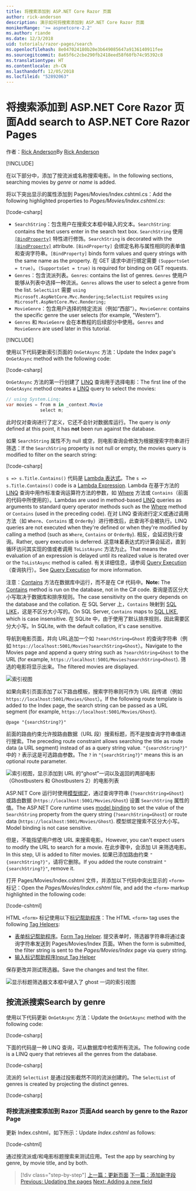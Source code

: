 ```yaml
---
title: 将搜索添加到 ASP.NET Core Razor 页面
author: rick-anderson
description: 演示如何将搜索添加到 ASP.NET Core Razor 页面
monikerRange: '>= aspnetcore-2.2'
ms.author: riande
ms.date: 12/3/2018
uid: tutorials/razor-pages/search
ms.openlocfilehash: 8e047024180b20e3b649085647a9136140911fee
ms.sourcegitcommit: 8a65f6c2cbe290fb2418eed58f60fb74c95392c8
ms.translationtype: HT
ms.contentlocale: zh-CN
ms.lasthandoff: 12/05/2018
ms.locfileid: "52892063"
---
```

# <a name="add-search-to-aspnet-core-razor-pages"></a><span data-ttu-id="b2d24-103">将搜索添加到 ASP.NET Core Razor 页面</span><span class="sxs-lookup"><span data-stu-id="b2d24-103">Add search to ASP.NET Core Razor Pages</span></span>

<span data-ttu-id="b2d24-104">作者：[Rick Anderson](https://twitter.com/RickAndMSFT)</span><span class="sxs-lookup"><span data-stu-id="b2d24-104">By [Rick Anderson](https://twitter.com/RickAndMSFT)</span></span>

[!INCLUDE[](~/includes/rp/download.md)]

<span data-ttu-id="b2d24-105">在以下部分中，添加了按流派或名称搜索电影。</span><span class="sxs-lookup"><span data-stu-id="b2d24-105">In the following sections, searching movies by *genre* or *name* is added.</span></span>

<span data-ttu-id="b2d24-106">将以下突出显示的属性添加到 Pages/Movies/Index.cshtml.cs：</span><span class="sxs-lookup"><span data-stu-id="b2d24-106">Add the following highlighted properties to *Pages/Movies/Index.cshtml.cs*:</span></span>

[!code-csharp[](razor-pages-start/sample/RazorPagesMovie22/Pages/Movies/Index.cshtml.cs?name=snippet_newProps&highlight=11-999)]

* <span data-ttu-id="b2d24-107">`SearchString`：包含用户在搜索文本框中输入的文本。</span><span class="sxs-lookup"><span data-stu-id="b2d24-107">`SearchString`: contains the text users enter in the search text box.</span></span> <span data-ttu-id="b2d24-108">`SearchString` 使用 [`[BindProperty]`](/dotnet/api/microsoft.aspnetcore.mvc.bindpropertyattribute) 特性进行修饰。</span><span class="sxs-lookup"><span data-stu-id="b2d24-108">`SearchString` is decorated with the [`[BindProperty]`](/dotnet/api/microsoft.aspnetcore.mvc.bindpropertyattribute) attribute.</span></span> <span data-ttu-id="b2d24-109">`[BindProperty]` 会绑定名称与属性相同的表单值和查询字符串。</span><span class="sxs-lookup"><span data-stu-id="b2d24-109">`[BindProperty]` binds form values and query strings with the same name as the property.</span></span> <span data-ttu-id="b2d24-110">在 GET 请求中进行绑定需要 `(SupportsGet = true)`。</span><span class="sxs-lookup"><span data-stu-id="b2d24-110">`(SupportsGet = true)` is required for binding on GET requests.</span></span>
* <span data-ttu-id="b2d24-111">`Genres`：包含流派列表。</span><span class="sxs-lookup"><span data-stu-id="b2d24-111">`Genres`: contains the list of genres.</span></span> <span data-ttu-id="b2d24-112">`Genres` 使用户能够从列表中选择一种流派。</span><span class="sxs-lookup"><span data-stu-id="b2d24-112">`Genres` allows the user to select a genre from the list.</span></span> <span data-ttu-id="b2d24-113">`SelectList` 需要 `using Microsoft.AspNetCore.Mvc.Rendering;`</span><span class="sxs-lookup"><span data-stu-id="b2d24-113">`SelectList` requires `using Microsoft.AspNetCore.Mvc.Rendering;`</span></span>
* <span data-ttu-id="b2d24-114">`MovieGenre`：包含用户选择的特定流派（例如“西部”）。</span><span class="sxs-lookup"><span data-stu-id="b2d24-114">`MovieGenre`: contains the specific genre the user selects (for example, "Western").</span></span>
* <span data-ttu-id="b2d24-115">`Genres` 和 `MovieGenre` 会在本教程的后续部分中使用。</span><span class="sxs-lookup"><span data-stu-id="b2d24-115">`Genres` and `MovieGenre` are used later in this tutorial.</span></span>

[!INCLUDE[](~/includes/bind-get.md)]

<span data-ttu-id="b2d24-116">使用以下代码更新索引页面的 `OnGetAsync` 方法：</span><span class="sxs-lookup"><span data-stu-id="b2d24-116">Update the Index page's `OnGetAsync` method with the following code:</span></span>

[!code-csharp[](razor-pages-start/sample/RazorPagesMovie22/Pages/Movies/Index.cshtml.cs?name=snippet_1stSearch)]

<span data-ttu-id="b2d24-117">`OnGetAsync` 方法的第一行创建了 [LINQ](/dotnet/csharp/programming-guide/concepts/linq/) 查询用于选择电影：</span><span class="sxs-lookup"><span data-stu-id="b2d24-117">The first line of the `OnGetAsync` method creates a [LINQ](/dotnet/csharp/programming-guide/concepts/linq/) query to select the movies:</span></span>

```csharp
// using System.Linq;
var movies = from m in _context.Movie
             select m;
```

<span data-ttu-id="b2d24-118">此时仅对查询进行了定义，它还不会针对数据库运行。</span><span class="sxs-lookup"><span data-stu-id="b2d24-118">The query is *only* defined at this point, it has **not** been run against the database.</span></span>

<span data-ttu-id="b2d24-119">如果 `SearchString` 属性不为 null 或空，则电影查询会修改为根据搜索字符串进行筛选：</span><span class="sxs-lookup"><span data-stu-id="b2d24-119">If the `SearchString` property is not null or empty, the movies query is modified to filter on the search string:</span></span>

[!code-csharp[](razor-pages-start/sample/RazorPagesMovie22/Pages/Movies/Index.cshtml.cs?name=snippet_SearchNull)]

<span data-ttu-id="b2d24-120">`s => s.Title.Contains()` 代码是 [Lambda 表达式](/dotnet/csharp/programming-guide/statements-expressions-operators/lambda-expressions)。</span><span class="sxs-lookup"><span data-stu-id="b2d24-120">The `s => s.Title.Contains()` code is a [Lambda Expression](/dotnet/csharp/programming-guide/statements-expressions-operators/lambda-expressions).</span></span> <span data-ttu-id="b2d24-121">Lambda 在基于方法的 [LINQ](/dotnet/csharp/programming-guide/concepts/linq/) 查询中用作标准查询运算符方法的参数，如 [Where](/dotnet/csharp/programming-guide/concepts/linq/query-syntax-and-method-syntax-in-linq) 方法或 `Contains`（前面的代码中所使用的）。</span><span class="sxs-lookup"><span data-stu-id="b2d24-121">Lambdas are used in method-based [LINQ](/dotnet/csharp/programming-guide/concepts/linq/) queries as arguments to standard query operator methods such as the [Where](/dotnet/csharp/programming-guide/concepts/linq/query-syntax-and-method-syntax-in-linq) method or `Contains` (used in the preceding code).</span></span> <span data-ttu-id="b2d24-122">在对 LINQ 查询进行定义或通过调用方法（如 `Where`、`Contains` 或 `OrderBy`）进行修改后，此查询不会被执行。</span><span class="sxs-lookup"><span data-stu-id="b2d24-122">LINQ queries are not executed when they're defined or when they're modified by calling a method (such as `Where`, `Contains`  or `OrderBy`).</span></span> <span data-ttu-id="b2d24-123">相反，会延迟执行查询。</span><span class="sxs-lookup"><span data-stu-id="b2d24-123">Rather, query execution is deferred.</span></span> <span data-ttu-id="b2d24-124">这意味着表达式的计算会延迟，直到循环访问其实现的值或者调用 `ToListAsync` 方法为止。</span><span class="sxs-lookup"><span data-stu-id="b2d24-124">That means the evaluation of an expression is delayed until its realized value is iterated over or the `ToListAsync` method is called.</span></span> <span data-ttu-id="b2d24-125">有关详细信息，请参阅 [Query Execution](/dotnet/framework/data/adonet/ef/language-reference/query-execution)（查询执行）。</span><span class="sxs-lookup"><span data-stu-id="b2d24-125">See [Query Execution](/dotnet/framework/data/adonet/ef/language-reference/query-execution) for more information.</span></span>

<span data-ttu-id="b2d24-126">注意：[Contains](/dotnet/api/system.data.objects.dataclasses.entitycollection-1.contains) 方法在数据库中运行，而不是在 C# 代码中。</span><span class="sxs-lookup"><span data-stu-id="b2d24-126">**Note:** The [Contains](/dotnet/api/system.data.objects.dataclasses.entitycollection-1.contains) method is run on the database, not in the C# code.</span></span> <span data-ttu-id="b2d24-127">查询是否区分大小写取决于数据库和排序规则。</span><span class="sxs-lookup"><span data-stu-id="b2d24-127">The case sensitivity on the query depends on the database and the collation.</span></span> <span data-ttu-id="b2d24-128">在 SQL Server 上，`Contains` 映射到 [SQL LIKE](/sql/t-sql/language-elements/like-transact-sql)，这是不区分大小写的。</span><span class="sxs-lookup"><span data-stu-id="b2d24-128">On SQL Server, `Contains` maps to [SQL LIKE](/sql/t-sql/language-elements/like-transact-sql), which is case insensitive.</span></span> <span data-ttu-id="b2d24-129">在 SQLite 中，由于使用了默认排序规则，因此需要区分大小写。</span><span class="sxs-lookup"><span data-stu-id="b2d24-129">In SQLite, with the default collation, it's case sensitive.</span></span>

<span data-ttu-id="b2d24-130">导航到电影页面，并向 URL追加一个如 `?searchString=Ghost` 的查询字符串（例如 `https://localhost:5001/Movies?searchString=Ghost`）。</span><span class="sxs-lookup"><span data-stu-id="b2d24-130">Navigate to the Movies page and append a query string such as `?searchString=Ghost` to the URL (for example, `https://localhost:5001/Movies?searchString=Ghost`).</span></span> <span data-ttu-id="b2d24-131">筛选的电影将显示出来。</span><span class="sxs-lookup"><span data-stu-id="b2d24-131">The filtered movies are displayed.</span></span>

![索引视图](search/_static/ghost.png)

<span data-ttu-id="b2d24-133">如果向索引页面添加了以下路由模板，搜索字符串则可作为 URL 段传递（例如 `https://localhost:5001/Movies/Ghost`）。</span><span class="sxs-lookup"><span data-stu-id="b2d24-133">If the following route template is added to the Index page, the search string can be passed as a URL segment (for example, `https://localhost:5001/Movies/Ghost`).</span></span>

```cshtml
@page "{searchString?}"
```

<span data-ttu-id="b2d24-134">前面的路由约束允许按路由数据（URL 段）搜索标题，而不是按查询字符串值进行搜索。</span><span class="sxs-lookup"><span data-stu-id="b2d24-134">The preceding route constraint allows searching the title as route data (a URL segment) instead of as a query string value.</span></span>  <span data-ttu-id="b2d24-135">`"{searchString?}"` 中的 `?` 表示这是可选路由参数。</span><span class="sxs-lookup"><span data-stu-id="b2d24-135">The `?` in `"{searchString?}"` means this is an optional route parameter.</span></span>

![索引视图，显示添加到 URL 的“ghost”一词以及返回的两部电影（Ghostbusters 和 Ghostbusters 2）的电影列表](search/_static/g2.png)

<span data-ttu-id="b2d24-137">ASP.NET Core 运行时使用[模型绑定](xref:mvc/models/model-binding)，通过查询字符串 (`?searchString=Ghost`) 或路由数据 (`https://localhost:5001/Movies/Ghost`) 设置 `SearchString` 属性的值。</span><span class="sxs-lookup"><span data-stu-id="b2d24-137">The ASP.NET Core runtime uses [model binding](xref:mvc/models/model-binding) to set the value of the `SearchString` property from the query string (`?searchString=Ghost`) or route data (`https://localhost:5001/Movies/Ghost`).</span></span> <span data-ttu-id="b2d24-138">模型绑定搜索不区分大小写。</span><span class="sxs-lookup"><span data-stu-id="b2d24-138">Model binding is not case sensitive.</span></span>

<span data-ttu-id="b2d24-139">但是，不能指望用户修改 URL 来搜索电影。</span><span class="sxs-lookup"><span data-stu-id="b2d24-139">However, you can't expect users to modify the URL to search for a movie.</span></span> <span data-ttu-id="b2d24-140">在此步骤中，会添加 UI 来筛选电影。</span><span class="sxs-lookup"><span data-stu-id="b2d24-140">In this step, UI is added to filter movies.</span></span> <span data-ttu-id="b2d24-141">如果已添加路由约束 `"{searchString?}"`，请将它删除。</span><span class="sxs-lookup"><span data-stu-id="b2d24-141">If you added the route constraint `"{searchString?}"`, remove it.</span></span>

<span data-ttu-id="b2d24-142">打开 Pages/Movies/Index.cshtml 文件，并添加以下代码中突出显示的 `<form>` 标记：</span><span class="sxs-lookup"><span data-stu-id="b2d24-142">Open the *Pages/Movies/Index.cshtml* file, and add the `<form>` markup highlighted in the following code:</span></span>

[!code-cshtml[](razor-pages-start/sample/RazorPagesMovie22/Pages/Movies/Index2.cshtml?highlight=14-19&range=1-22)]

<span data-ttu-id="b2d24-143">HTML `<form>` 标记使用以下[标记帮助程序](xref:mvc/views/tag-helpers/intro)：</span><span class="sxs-lookup"><span data-stu-id="b2d24-143">The HTML `<form>` tag uses the following [Tag Helpers](xref:mvc/views/tag-helpers/intro):</span></span>

* <span data-ttu-id="b2d24-144">[表单标记帮助程序](xref:mvc/views/working-with-forms#the-form-tag-helper)。</span><span class="sxs-lookup"><span data-stu-id="b2d24-144">[Form Tag Helper](xref:mvc/views/working-with-forms#the-form-tag-helper).</span></span> <span data-ttu-id="b2d24-145">提交表单时，筛选器字符串将通过查询字符串发送到 Pages/Movies/Index 页面。</span><span class="sxs-lookup"><span data-stu-id="b2d24-145">When the form is submitted, the filter string is sent to the *Pages/Movies/Index* page via query string.</span></span>
* [<span data-ttu-id="b2d24-146">输入标记帮助程序</span><span class="sxs-lookup"><span data-stu-id="b2d24-146">Input Tag Helper</span></span>](xref:mvc/views/working-with-forms#the-input-tag-helper)

<span data-ttu-id="b2d24-147">保存更改并测试筛选器。</span><span class="sxs-lookup"><span data-stu-id="b2d24-147">Save the changes and test the filter.</span></span>

![显示标题筛选器文本框中键入了 ghost 一词的索引视图](search/_static/filter.png)

## <a name="search-by-genre"></a><span data-ttu-id="b2d24-149">按流派搜索</span><span class="sxs-lookup"><span data-stu-id="b2d24-149">Search by genre</span></span>

<span data-ttu-id="b2d24-150">使用以下代码更新 `OnGetAsync` 方法：</span><span class="sxs-lookup"><span data-stu-id="b2d24-150">Update the `OnGetAsync` method with the following code:</span></span>

[!code-csharp[](razor-pages-start/sample/RazorPagesMovie22/Pages/Movies/Index.cshtml.cs?name=snippet_SearchGenre)]

<span data-ttu-id="b2d24-151">下面的代码是一种 LINQ 查询，可从数据库中检索所有流派。</span><span class="sxs-lookup"><span data-stu-id="b2d24-151">The following code is a LINQ query that retrieves all the genres from the database.</span></span>

[!code-csharp[](razor-pages-start/sample/RazorPagesMovie22/Pages/Movies/Index.cshtml.cs?name=snippet_LINQ)]

<span data-ttu-id="b2d24-152">流派的 `SelectList` 是通过投影截然不同的流派创建的。</span><span class="sxs-lookup"><span data-stu-id="b2d24-152">The `SelectList` of genres is created by projecting the distinct genres.</span></span>

[!code-csharp[](razor-pages-start/sample/RazorPagesMovie22/Pages/Movies/Index.cshtml.cs?name=snippet_SelectList)]

### <a name="add-search-by-genre-to-the-razor-page"></a><span data-ttu-id="b2d24-153">将按流派搜索添加到 Razor 页面</span><span class="sxs-lookup"><span data-stu-id="b2d24-153">Add search by genre to the Razor Page</span></span>

<span data-ttu-id="b2d24-154">更新 Index.cshtml，如下所示：</span><span class="sxs-lookup"><span data-stu-id="b2d24-154">Update *Index.cshtml* as follows:</span></span>

[!code-cshtml[](razor-pages-start/sample/RazorPagesMovie22/Pages/Movies/IndexFormGenreNoRating.cshtml?highlight=16-18&range=1-26)]

<span data-ttu-id="b2d24-155">通过按流派或/和电影标题搜索来测试应用。</span><span class="sxs-lookup"><span data-stu-id="b2d24-155">Test the app by searching by genre, by movie title, and by both.</span></span>

> [!div class="step-by-step"]
> <span data-ttu-id="b2d24-156">[上一篇：更新页面](xref:tutorials/razor-pages/da1)
> [下一篇：添加新字段](xref:tutorials/razor-pages/new-field)</span><span class="sxs-lookup"><span data-stu-id="b2d24-156">[Previous: Updating the pages](xref:tutorials/razor-pages/da1)
[Next: Adding a new field](xref:tutorials/razor-pages/new-field)</span></span>
